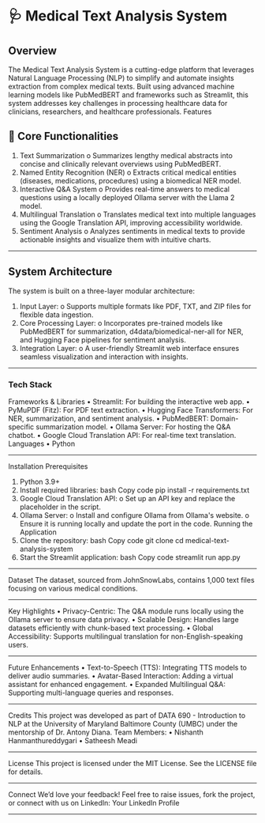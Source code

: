 
# 🩺 Medical Text Analysis System
## Overview
The Medical Text Analysis System is a cutting-edge platform that leverages Natural Language Processing (NLP) to simplify and automate insights extraction from complex medical texts. Built using advanced machine learning models like PubMedBERT and frameworks such as Streamlit, this system addresses key challenges in processing healthcare data for clinicians, researchers, and healthcare professionals.
Features
## 🌟 Core Functionalities
1.	Text Summarization
o	Summarizes lengthy medical abstracts into concise and clinically relevant overviews using PubMedBERT.
2.	Named Entity Recognition (NER)
o	Extracts critical medical entities (diseases, medications, procedures) using a biomedical NER model.
3.	Interactive Q&A System
o	Provides real-time answers to medical questions using a locally deployed Ollama server with the Llama 2 model.
4.	Multilingual Translation
o	Translates medical text into multiple languages using the Google Translation API, improving accessibility worldwide.
5.	Sentiment Analysis
o	Analyzes sentiments in medical texts to provide actionable insights and visualize them with intuitive charts.
________________________________________
## System Architecture
The system is built on a three-layer modular architecture:
1.	Input Layer:
o	Supports multiple formats like PDF, TXT, and ZIP files for flexible data ingestion.
2.	Core Processing Layer:
o	Incorporates pre-trained models like PubMedBERT for summarization, d4data/biomedical-ner-all for NER, and Hugging Face pipelines for sentiment analysis.
3.	Integration Layer:
o	A user-friendly Streamlit web interface ensures seamless visualization and interaction with insights.
 ________________________________________
### Tech Stack
Frameworks & Libraries
•	Streamlit: For building the interactive web app.
•	PyMuPDF (Fitz): For PDF text extraction.
•	Hugging Face Transformers: For NER, summarization, and sentiment analysis.
•	PubMedBERT: Domain-specific summarization model.
•	Ollama Server: For hosting the Q&A chatbot.
•	Google Cloud Translation API: For real-time text translation.
Languages
•	Python
________________________________________
Installation
Prerequisites
1.	Python 3.9+
2.	Install required libraries:
bash
Copy code
pip install -r requirements.txt
3.	Google Cloud Translation API:
o	Set up an API key and replace the placeholder in the script.
4.	Ollama Server:
o	Install and configure Ollama from Ollama's website.
o	Ensure it is running locally and update the port in the code.
Running the Application
1.	Clone the repository:
bash
Copy code
git clone 
cd medical-text-analysis-system
2.	Start the Streamlit application:
bash
Copy code
streamlit run app.py

________________________________________
Dataset
The dataset, sourced from JohnSnowLabs, contains 1,000 text files focusing on various medical conditions.
________________________________________
Key Highlights
•	Privacy-Centric: The Q&A module runs locally using the Ollama server to ensure data privacy.
•	Scalable Design: Handles large datasets efficiently with chunk-based text processing.
•	Global Accessibility: Supports multilingual translation for non-English-speaking users.
________________________________________
Future Enhancements
•	Text-to-Speech (TTS): Integrating TTS models to deliver audio summaries.
•	Avatar-Based Interaction: Adding a virtual assistant for enhanced engagement.
•	Expanded Multilingual Q&A: Supporting multi-language queries and responses.
________________________________________
Credits
This project was developed as part of DATA 690 - Introduction to NLP at the University of Maryland Baltimore County (UMBC) under the mentorship of Dr. Antony Diana.
Team Members:
•	Nishanth Hanmanthureddygari
•	Satheesh Meadi
________________________________________
License
This project is licensed under the MIT License. See the LICENSE file for details.
________________________________________
Connect
We’d love your feedback! Feel free to raise issues, fork the project, or connect with us on LinkedIn:
Your LinkedIn Profile
________________________________________


